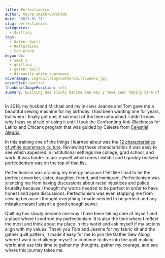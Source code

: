 ```yaml
---
title: Perfectionism
author: Mayra Smith-Coronado
date: '2021-01-21'
slug: perfectionism
categories:
  - Quilting
tags:
  - Gather Quilt
  - Reflections
  - Sew Along
keywords:
  - week 1
  - quilting
  - gather quilt
  - dismantle white supremacy
coverImage: img/Quilting/GatherQuilt/week1.jpg
coverSize: partial
thumbnailImagePosition: left
summary: Quilting has slowly become one way I have been taking care of myself and a place where I confront my perfectionism.
---
```


In 2018, my husband Michael and my in-laws Jeanne and Tom gave me a beautiful sewing machine for my birthday. I had been wanting one for years, but when I finally got one, it sat most of the time untouched. I didn’t know why I was so afraid of using it until I took the Confronting Anti-Blackness for Latinx and Chicanx program that was guided by Celesté from [Celestial Alegria](https://www.celestialalegria.com).

In this training one of the things I learned about was the [ 12 characteristics of white supremacy culture](https://www.showingupforracialjustice.org/white-supremacy-culture-characteristics.html). Reviewing these characteristics it was easy to see which appeared in institutional settings like college, grad school, and work. It was harder to ask myself which ones I exhibit and I quickly realized perfectionism was on the top of that list. 

Perfectionism was draining my energy because I felt like I had to be the perfect coworker, sister, daughter, friend, and immigrant. Perfectionism was silencing me from having discussions about racial injustices and police brutality because I thought my words needed to be perfect in order to have honest and open discussions. Perfectionism was even stopping me from sewing because I thought everything I made needed to be perfect and any mistake meant I wasn’t a good enough sewer. 

Quilting has slowly become one way I have been taking care of myself and a place where I confront my perfectionism. It is also the time where I reflect the most and think about my place in this world and ask myself if my actions align with my values. Thank you Tom and Jeanne for my fabric kit and the gather quilt pattern, it made it easy for me to join the Gather Sew Along where I want to challenge myself to continue to dive into the quilt making world and use this time to gather my thoughts, gather my courage, and see where this journey takes me.
